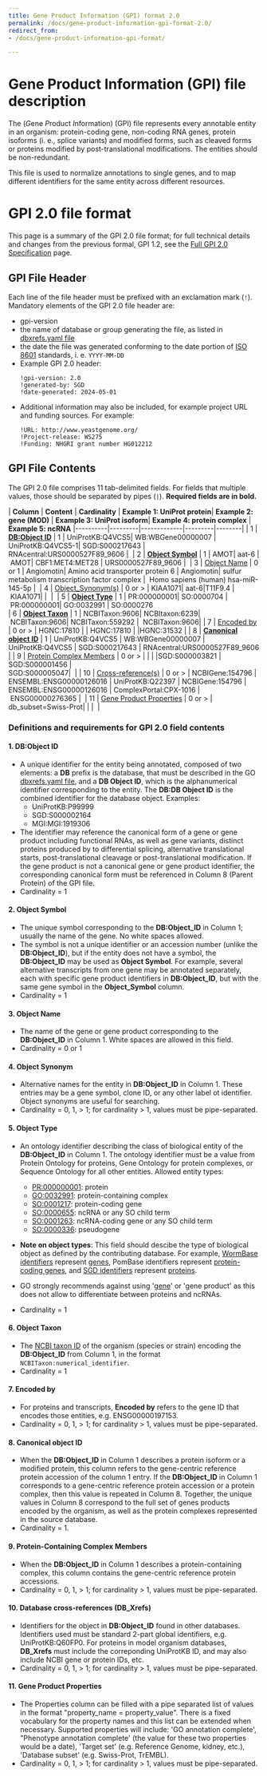 ```yaml
---
title: Gene Product Information (GPI) format 2.0
permalink: /docs/gene-product-information-gpi-format-2.0/
redirect_from:
- /docs/gene-product-information-gpi-format/

---
```

# Gene Product Information (GPI) file description
The (*G*ene *P*roduct *I*nformation) (GPI) file represents every annotable entity in an organism: protein-coding gene, non-coding RNA genes, protein isoforms (i. e., splice variants) and modified forms, such as cleaved forms or proteins modified by post-translational modifications. The entities should be non-redundant. 

This file is used to normalize annotations to single genes, and to map different identifiers for the same entity across different resources. 

# GPI 2.0 file format

This page is a summary of the GPI 2.0 file format; for full technical details and changes from the previous formal, GPI 1.2, see the [Full GPI 2.0 Specification](https://github.com/geneontology/go-annotation/blob/master/specs/gpad-gpi-2-0.md) page. 
  
## GPI File Header
Each line of the file header must be prefixed with an exclamation mark (`!`). 
Mandatory elements of the GPI 2.0 file header are: 
- gpi-version
- the name of database or group generating the file, as listed in [dbxrefs.yaml file](https://github.com/geneontology/go-site/blob/master/metadata/db-xrefs.yaml)
- the date the file was generated conforming to the date portion of [ISO 8601](https://www.iso.org/iso-8601-date-and-time-format.html) standards, i. e. `YYYY-MM-DD`
- Example GPI 2.0 header:
    ```
    !gpi-version: 2.0
    !generated-by: SGD
    !date-generated: 2024-05-01
    ```   
- Additional information may also be included, for example project URL and funding sources. For example:
     ```
    !URL: http://www.yeastgenome.org/
    !Project-release: WS275
    !Funding: NHGRI grant number HG012212
     ```

## GPI File Contents
The GPI 2.0 file comprises 11 tab-delimited fields. For fields that multiple values, those should be separated by pipes (`|`).
**Required fields are in bold.**

| **Column** | **Content** | **Cardinality** | **Example 1: UniProt protein**| **Example 2: gene (MOD)** | **Example 3: UniProt isoform**| **Example 4: protein complex** | **Example 5: ncRNA**
|----------|---------|-------------|---------|--------|
| 1 | **[DB:Object ID](#1-dbdb-object-id "Definition and requirements for DB:DB_Object_ID (column 1)")** |	1 |	UniProtKB:Q4VCS5| 	WB:WBGene00000007 | UniProtKB:Q4VCS5-1|  SGD:S000217643 |  RNAcentral:URS0000527F89_9606 | 
| 2 | **[Object Symbol](#2-db-object-symbol "Definition and requirements for DB Object Symbol (column 2)")** |	1 |	AMOT| aat-6 | AMOT|  CBF1:MET4:MET28 | URS0000527F89_9606 | 
| 3 | [Object Name](#3-db-object-name "Definition and requirements for DB Object Name (column 3)") |	0 or 1 | Angiomotin| Amino acid transporter protein 6 | Angiomotin| sulfur metabolism transcription factor complex |  Homo sapiens (human) hsa-miR-145-5p | 
| 4 | [Object_Synonym(s)](#4-db-object-synonym "Definition and requirements for DB Object Synonym(s) (column 4)") |	0 or > |	KIAA1071| aat-6|T11F9.4 | KIAA1071| |   | 
| 5 | **[Object Type](#5-db-object-type "Definition and requirements for DB Object Type (column 5)")** |	1 |	PR:000000001| SO:0000704 | PR:000000001| GO:0032991 | SO:0000276	
| 6 | **[Object Taxon](#6-db-object-taxon "Definition and requirements for DB Object Taxon (column 6)")** | 1 |	NCBITaxon:9606| NCBItaxon:6239| NCBITaxon:9606|  NCBITaxon:559292 |  NCBITaxon:9606| 
| 7 | [Encoded by](#7-encoded-by "Definition and requirements for Encoded by (column 7)") | 0 or > | HGNC:17810 | | HGNC:17810 | |HGNC:31532 |
| 8 | **[Canonical object ID](#8-parent-protein "Definition and requirements for Canonical object ID (column 8)")** | 1 |	UniProtKB:Q4VCS5 | WB:WBGene00000007 | UniProtKB:Q4VCS5 | SGD:S000217643  | RNAcentral:URS0000527F89_9606 |
| 9 | [Protein Complex Members](#9-protein-containing-complex-members "Definition and requirements for Protein Containing Complex Members (column 9)") | 0 or > |  | | |SGD:S000003821 \|<br/>SGD:S000001456 \|<br/>SGD:S000005047|  |
| 10 | [Cross-reference(s)](#10-db-xrefs "Definition and requirements for DB_Xref(s) (column 10)") | 0 or > | NCBIGene:154796 \|<br/>ENSEMBL:ENSG00000126016 | UniProtKB:Q22397 | NCBIGene:154796 \|<br/>ENSEMBL:ENSG00000126016 | ComplexPortal:CPX-1016 |  ENSG00000276365 | 
| 11 | [Gene Product Properties](#11-gene-product-properties "Definition and requirements for Gene Product Properties (column 11)") | 0 or > |	db_subset=Swiss-Prot| | |  | 

### Definitions and requirements for GPI 2.0 field contents
#### 1. DB:Object ID
* A unique identifier for the entity being annotated, composed of two elements: a **DB** prefix is the database, that must be described in the GO [dbxrefs.yaml file](https://github.com/geneontology/go-site/blob/master/metadata/db-xrefs.yaml), and a **DB Object ID**, which is the alphanumerical identifier corresponding to the entity. The **DB:DB Object ID** is the combined identifier for the database object. Examples:
  + UniProtKB:P99999
  + SGD:S000002164
  + MGI:MGI:1919306
* The identifier may reference the canonical form of a gene or gene product including functional RNAs, as well as gene variants, distinct proteins produced by to differential splicing, alternative translational starts, post-translational cleavage or post-translational modification. If the gene product is not a canonical gene or gene product identifier, the corresponding canonical form must be referenced in Column 8 (Parent Protein) of the GPI file. 
* Cardinality = 1

#### 2. Object Symbol
* The unique symbol corresponding to the **DB:Object_ID** in Column 1; usually the name of the gene. No white spaces allowed.
* The symbol is not a unique identifier or an accession number (unlike the **DB:Object_ID**), but if the entity does not have a symbol, the **DB:Object_ID** may be used as **Object Symbol**. For example, several alternative transcripts from one gene may be annotated separately, each with specific gene product identifiers in **DB:Object_ID**, but with the same gene symbol in the **Object_Symbol** column. 
* Cardinality = 1

#### 3. Object Name
* The name of the gene or gene product corresponding to the **DB:Object_ID** in Column 1. White spaces are allowed in this field. 
* Cardinality = 0 or 1

#### 4. Object Synonym
* Alternative names for the entity in **DB:Object_ID** in Column 1. These entries may be a gene symbol, clone ID, or any other label ot identifier. Object synonyms are useful for searching. 
* Cardinality = 0, 1, > 1; for cardinality > 1, values must be pipe-separated. 

#### 5. Object Type
* An ontology identifier describing the class of biological entity of the **DB:Object_ID** in Column 1. The ontology identifier must be a value from Protein Ontology for proteins,  Gene Ontology for protein complexes, or Sequence Ontology for all other entities. Allowed entity types: 
  * [PR:000000001](http://purl.obolibrary.org/obo/PR_000000001): protein 
  * [GO:0032991](http://purl.obolibrary.org/obo/GO_0032991): protein-containing complex 
  * [SO:0001217](http://purl.obolibrary.org/obo/SO_0001217): protein-coding gene 
  * [SO:0000655](http://purl.obolibrary.org/obo/SO_0000655): ncRNA or any SO child term
  * [SO:0001263](http://purl.obolibrary.org/obo/SO_0001263): ncRNA-coding gene or any SO child term
  * [SO:0000336](http://purl.obolibrary.org/obo/SO_0000336): pseudogene
    
* **Note on object types**: This field should descibe the type of biological object as defined by the contributing database. For example, [WormBase identifiers](https://wormbase.org/species/c_elegans/gene/WBGene00000001) represent [genes](http://purl.obolibrary.org/obo/SO_0000704), PomBase identifiers represent [protein-coding genes](http://purl.obolibrary.org/obo/SO_0001217), and [SGD identifiers](https://www.yeastgenome.org/locus/S000002429) represent [proteins](http://purl.obolibrary.org/obo/PR_000000001). 
* GO strongly recommends against using '[gene](http://purl.obolibrary.org/obo/SO_0000704)' or 'gene product' as this does not allow to differentiate between proteins and ncRNAs. 
<!--- 
SGD feature type named ORF in SGD --->
* Cardinality = 1

#### 6. Object Taxon
* The [NCBI taxon ID](https://www.ncbi.nlm.nih.gov/taxonomy) of the organism (species or strain) encoding the **DB:Object_ID** from Column 1, in the format `NCBITaxon:numerical_identifier`. 
* Cardinality = 1

#### 7. Encoded by
* For proteins and transcripts, **Encoded by** refers to the gene ID that encodes those entities, e.g. ENSG00000197153.
* Cardinality = 0, 1, > 1; for cardinality > 1, values must be pipe-separated. 

#### 8. Canonical object ID
* When the **DB:Object_ID** in Column 1 describes a protein isoform or a modified protein, this column refers to the gene-centric reference protein accession of the column 1 entry. If the **DB:Object_ID** in Column 1 corresponds to a gene-centric reference protein accession or a protein complex, then this value is repeated in Column 8. Together, the unique values in Column 8 correspond to the full set of genes products encoded by the organism, as well as the protein complexes represented in the source database.
* Cardinality = 1.

#### 9. Protein-Containing Complex Members
* When the **DB:Object_ID** in Column 1 describes a protein-containing complex, this column contains the gene-centric reference protein accessions.
* Cardinality = 0, 1, > 1; for cardinality > 1, values must be pipe-separated.

#### 10. Database cross-references (DB_Xrefs)
* Identifiers for the object in **DB:Object_ID** found in other databases. Identifiers used must be standard 2-part global identifiers, e.g. UniProtKB:Q60FP0. For proteins in model organism databases, **DB_Xrefs** must include the correponding UniProtKB ID, and may also include NCBI gene or protein IDs, etc. 
* Cardinality = 0, 1, > 1; for cardinality > 1, values must be pipe-separated. 

#### 11. Gene Product Properties
* The Properties column can be filled with a pipe separated list of values in the format "property_name = property_value". There is a fixed vocabulary for the property names and this list can be extended when necessary. Supported properties will include: 'GO annotation complete', "Phenotype annotation complete' (the value for these two properties would be a date), 'Target set' (e.g. Reference Genome, kidney, etc.), 'Database subset' (e.g. Swiss-Prot, TrEMBL). 
* Cardinality = 0, 1, > 1; for cardinality > 1, values must be pipe-separated. 
